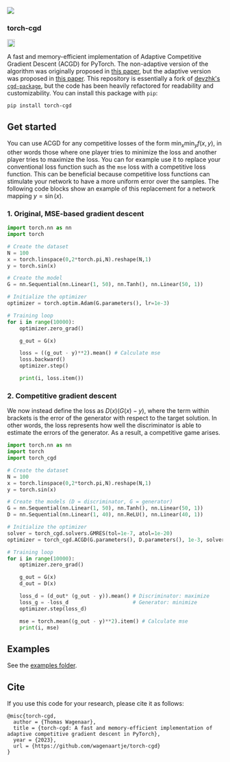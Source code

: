 <img src="https://i.imgur.com/vzeaPSt.png">

### torch-cgd
<p><a href="https://badge.fury.io/py/torch-cgd"><img src="https://badge.fury.io/py/torch-cgd.svg" alt="PyPI version" height="18"></a>

A fast and memory-efficient implementation of Adaptive Competitive Gradient Descent (ACGD) for PyTorch. The non-adaptive version of the algorithm was originally proposed in [this paper](https://arxiv.org/abs/1905.12103), but the adaptive version was proposed in [this paper](https://arxiv.org/abs/1910.05852). This repository is essentially a fork of [devzhk's `cgd-package`](https://github.com/devzhk/cgds-package), but the code has been heavily refactored for readability and customizability. You can install this package with `pip`: 

```
pip install torch-cgd
```

## Get started
You can use ACGD for any competitive losses of the form $\min_x \min_y f(x,y)$, in other words those where one player tries to minimize the loss and another player tries to maximize the loss. You can for example use it to replace your conventional loss function such as the `mse` loss with a competitive loss function. This can be beneficial because competitive loss functions can stimulate your network to have a more uniform error over the samples. The following code blocks show an example of this replacement for a network mapping $y=\sin(x)$.


### 1. Original, MSE-based gradient descent
```python
import torch.nn as nn
import torch

# Create the dataset
N = 100
x = torch.linspace(0,2*torch.pi,N).reshape(N,1)
y = torch.sin(x)

# Create the model
G = nn.Sequential(nn.Linear(1, 50), nn.Tanh(), nn.Linear(50, 1))

# Initialize the optimizer
optimizer = torch.optim.Adam(G.parameters(), lr=1e-3)

# Training loop
for i in range(10000):
    optimizer.zero_grad()

    g_out = G(x)

    loss = ((g_out - y)**2).mean() # Calculate mse
    loss.backward()
    optimizer.step()

    print(i, loss.item())
```


### 2. Competitive gradient descent
We now instead define the loss as $D(x) (G(x) - y)$, where the term within brackets is the error of the generator with respect to the target solution. In other words, the loss represents how well the discriminator is able to estimate the errors of the generator. As a result, a competitive game arises.

```python
import torch.nn as nn
import torch
import torch_cgd

# Create the dataset
N = 100
x = torch.linspace(0,2*torch.pi,N).reshape(N,1)
y = torch.sin(x)

# Create the models (D = discriminator, G = generator)
G = nn.Sequential(nn.Linear(1, 50), nn.Tanh(), nn.Linear(50, 1))
D = nn.Sequential(nn.Linear(1, 40), nn.ReLU(), nn.Linear(40, 1))

# Initialize the optimizer
solver = torch_cgd.solvers.GMRES(tol=1e-7, atol=1e-20)
optimizer = torch_cgd.ACGD(G.parameters(), D.parameters(), 1e-3, solver=solver)

# Training loop
for i in range(10000):
    optimizer.zero_grad()

    g_out = G(x)
    d_out = D(x)

    loss_d = (d_out* (g_out - y)).mean() # Discriminator: maximize
    loss_g = -loss_d                     # Generator: minimize
    optimizer.step(loss_d)

    mse = torch.mean((g_out - y)**2).item() # Calculate mse
    print(i, mse)
```

## Examples
See the [examples folder](https://github.com/wagenaartje/torch-cgd/tree/main/examples).


## Cite
If you use this code for your research, please cite it as follows:

```
@misc{torch-cgd,
  author = {Thomas Wagenaar},
  title = {torch-cgd: A fast and memory-efficient implementation of adaptive competitive gradient descent in PyTorch},
  year = {2023},
  url = {https://github.com/wagenaartje/torch-cgd}
}
```